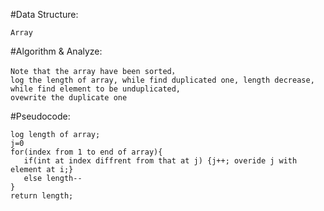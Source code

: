  #Data Structure:
 
    Array
    
 #Algorithm & Analyze:
 
    Note that the array have been sorted，
    log the length of array, while find duplicated one, length decrease,
    while find element to be unduplicated, 
    ovewrite the duplicate one
    
 #Pseudocode:
 
    log length of array;
    j=0
    for(index from 1 to end of array){
       if(int at index diffrent from that at j) {j++; overide j with element at i;}
       else length--
    }
    return length;
 

